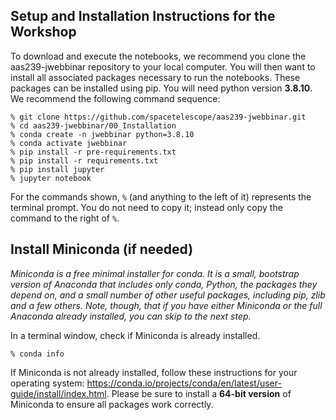 ## Setup and Installation Instructions for the Workshop


To download and execute the notebooks, we recommend you clone the 
aas239-jwebbinar repository to your local computer. 
You will then want to install all associated packages necessary to run the notebooks. 
These packages can be installed using pip.
You will need python version **3.8.10**. We recommend the 
following command sequence:

```   
% git clone https://github.com/spacetelescope/aas239-jwebbinar.git
% cd aas239-jwebbinar/00_Installation
% conda create -n jwebbinar python=3.8.10
% conda activate jwebbinar
% pip install -r pre-requirements.txt
% pip install -r requirements.txt
% pip install jupyter
% jupyter notebook
```

For the commands shown, `%` (and anything to the left of it) represents the
terminal prompt. You do not need to copy it; instead only copy the command to the
right of `%`.

## Install Miniconda (if needed)

*Miniconda is a free minimal installer for conda. It is a small, bootstrap
version of Anaconda that includes only conda, Python, the packages they depend
on, and a small number of other useful packages, including pip, zlib and a few
others. Note, though, that if you have either Miniconda or the full Anaconda
already installed, you can skip to the next step.*

In a terminal window, check if Miniconda is already installed.

    % conda info

If Miniconda is not already installed, follow these instructions for your
operating system: https://conda.io/projects/conda/en/latest/user-guide/install/index.html.
Please be sure to install a **64-bit version** of Miniconda to ensure all packages work correctly.


